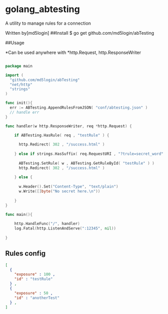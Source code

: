 # golang_abtesting
A utility to manage rules for a connection

Written by[md5login]
##Install
    $ go get github.com/md5login/abTesting

##Usage

*Can be used anywhere with *http.Request, http.ResponseWriter

```go

package main

import (
  "github.com/md5login/abTesting"
  "net/http"
  "strings"
)

func init(){
  err := ABTesting.AppendRulesFromJSON( "conf/abtesting.json" )
  // handle err
}

func handler(w http.ResponseWriter, req *http.Request) {

	if ABTesting.HasRule( req , "testRule" ) {
	
	  http.Redirect( 302 , "/success.html" )
	  
	} else if strings.HasSuffix( req.RequestURI , "?trule=secret_word" ) {
	
	  ABTesting.SetRule( w , ABTesting.GetRuleById( "testRule" ) )
	  http.Redirect( 302 , "/success.html" )
	  
	} else {
	  
  	  w.Header().Set("Content-Type", "text/plain")
  	  w.Write([]byte("No secret here.\n"))
	  
	}
}

func main(){
  
	http.HandleFunc("/", handler)
	log.Fatal(http.ListenAndServe(":12345", nil))
  
}
```

## Rules config
```json
[
  {
    "exposure" : 100 ,
    "id" : "testRule"
  } ,
  {
    "exposure" : 50 ,
    "id" : "anotherTest"
  } ,
]
